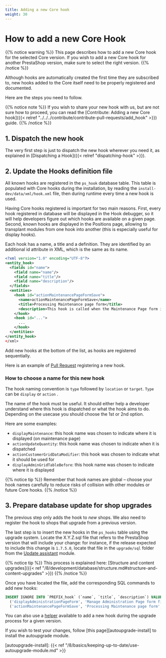 ```yaml
---
title: Adding a new Core hook
weight: 30
---
```


# How to add a new Core Hook

{{% notice warning %}}
This page describes how to add a new Core hook for the selected Core version. If you wish to add a new Core hook for another PrestaShop version, make sure to select the right version.
{{% /notice %}}

Although hooks are automatically created the first time they are subscribed to, new hooks added to the Core itself need to be properly registered and documented.

Here are the steps you need to follow.

{{% notice note %}}
If you wish to share your new hook with us, but are not sure how to proceed, you can read the [Contribute: Adding a new Core hook]({{< relref "../../../contribute/contribute-pull-requests/add_hook" >}}) guide.
{{% /notice %}}

## 1. Dispatch the new hook

The very first step is just to dispatch the new hook wherever you need it, as explained in [Dispatching a Hook]({{< relref "dispatching-hook" >}}).

## 2. Update the Hooks definition file

All known hooks are registered in the `ps_hook` database table. This table is populated with Core hooks during the installation, by reading the `install-dev/data/xml/hook.xml` file, then during runtime every time a new hook is used.

Having Core hooks registered is important for two main reasons. First, every hook registered in database will be displayed in the Hook debugger, so it will help developers figure out which hooks are available on a given page. Second, known hooks are displayed in the Positions page, allowing to transplant modules from one hook into another (this is especially useful for display hooks). 

Each hook has a name, a title and a definition. They are identified by an additional id attribute in XML, which is the same as its name.

```xml
<?xml version="1.0" encoding="UTF-8"?>
<entity_hook>
  <fields id="name">
    <field name="name"/>
    <field name="title"/>
    <field name="description"/>
  </fields>
  <entities>
    <hook id="actionMaintenancePageFormSave">
      <name>actionMaintenancePageFormSave</name>
      <title>Processing Maintenance page form</title>
      <description>This hook is called when the Maintenance Page form is processed</description>
    </hook>
    <hook id="...">
      ...
    </hook>
  </entities>
</entity_hook>
</xml>
```

Add new hooks at the bottom of the list, as hooks are registered sequentially.

Here is an example of [Pull Request][example-pr-add-hook-xml] registering a new hook.

### How to choose a name for this new hook

The hook naming convention is `type` followed by `location` or `target`. `Type` can be `display` or `action` .

The name of the hook must be useful. It should either help a developer understand where this hook is dispatched or what the hook aims to do. Depending on the usecase you should choose the 1st or 2nd option.

Here are some examples:
- `displayMaintenance`: this hook name was chosen to indicate where it is displayed (on maintenance page)
- `actionUpdateQuantity`: this hook name was chosen to indicate when it is dispatched
- `actionCustomerGridDataModifier`: this hook was chosen to indicate what it should be used for
- `displayAdminGridTableBefore`: this hook name was chosen to indicate where it is displayed

{{% notice tip %}}
Remember that hook names are global – choose your hook names carefully to reduce risks of collision with other modules or future Core hooks.
{{% /notice %}}

## 3. Prepare database update for shop upgrades

The previous step only adds the hook to _new_ shops. We also need to register the hook to shops that upgrade from a previous version.

The last step is to insert the new hooks in the `ps_hooks` table using the upgrade system. Locate the X.Y.Z.sql file that refers to the PrestaShop version that will include your change: for instance, if the release expected to include this change is `1.7.5.0`, locate that file in the `upgrade/sql` folder from the [Update assistant](https://github.com/PrestaShop/autoupgrade) module.

{{% notice tip %}}
This process is explained here: [Structure and content upgrades]({{< ref "/8/development/database/structure.md#structure-and-content-upgrades" >}})
{{% /notice %}}

Once you have located the file, add the corresponding SQL commands to add new hooks:

```sql
INSERT IGNORE INTO `PREFIX_hook` (`name`, `title`, `description`) VALUES
  ('displayAdministrationPageForm', 'Manage Administration Page form fields', 'This hook adds, update or remove fields of the Administration Page form'),
  ('actionMaintenancePageFormSave', 'Processing Maintenance page form', 'This hook is called when the Maintenance Page form is processed');
```

You can also use a [helper](https://github.com/PrestaShop/autoupgrade/pull/577/files) available to add a new hook during the upgrade process for a given version.

If you wish to test your changes, follow [this page][autoupgrade-install] to install the autoupgrade module.

[example-pr-add-hook-xml]: https://github.com/PrestaShop/PrestaShop/pull/34431/files#diff-83f4085b0cf6d3684a214fdffee7ec16b2f967d60a2674a7d4a536a2898eee26
[autoupgrade-install]: {{< ref "/8/basics/keeping-up-to-date/use-autoupgrade-module.md" >}}
